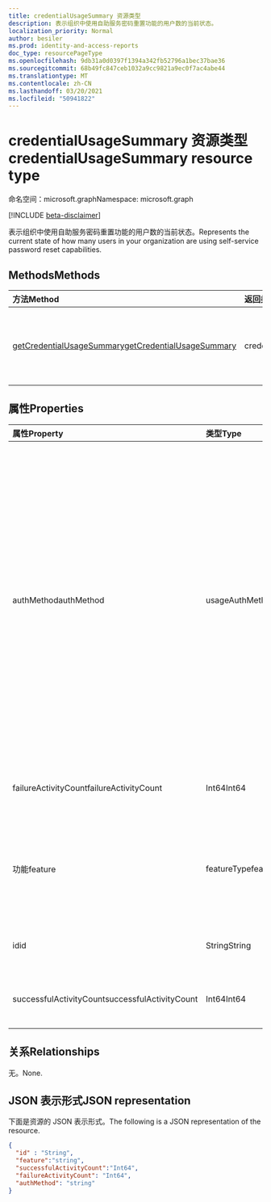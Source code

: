 ```yaml
---
title: credentialUsageSummary 资源类型
description: 表示组织中使用自助服务密码重置功能的用户数的当前状态。
localization_priority: Normal
author: besiler
ms.prod: identity-and-access-reports
doc_type: resourcePageType
ms.openlocfilehash: 9db31a0d0397f1394a342fb52796a1bec37bae36
ms.sourcegitcommit: 68b49fc847ceb1032a9cc9821a9ec0f7ac4abe44
ms.translationtype: MT
ms.contentlocale: zh-CN
ms.lasthandoff: 03/20/2021
ms.locfileid: "50941822"
---
```

# <a name="credentialusagesummary-resource-type"></a><span data-ttu-id="dd796-103">credentialUsageSummary 资源类型</span><span class="sxs-lookup"><span data-stu-id="dd796-103">credentialUsageSummary resource type</span></span>

<span data-ttu-id="dd796-104">命名空间：microsoft.graph</span><span class="sxs-lookup"><span data-stu-id="dd796-104">Namespace: microsoft.graph</span></span>

[!INCLUDE [beta-disclaimer](../../includes/beta-disclaimer.md)]

<span data-ttu-id="dd796-105">表示组织中使用自助服务密码重置功能的用户数的当前状态。</span><span class="sxs-lookup"><span data-stu-id="dd796-105">Represents the current state of how many users in your organization are using self-service password reset capabilities.</span></span>

## <a name="methods"></a><span data-ttu-id="dd796-106">Methods</span><span class="sxs-lookup"><span data-stu-id="dd796-106">Methods</span></span>

| <span data-ttu-id="dd796-107">方法</span><span class="sxs-lookup"><span data-stu-id="dd796-107">Method</span></span>       | <span data-ttu-id="dd796-108">返回类型</span><span class="sxs-lookup"><span data-stu-id="dd796-108">Return Type</span></span> | <span data-ttu-id="dd796-109">说明</span><span class="sxs-lookup"><span data-stu-id="dd796-109">Description</span></span> |
|:-------------|:------------|:------------|
| [<span data-ttu-id="dd796-110">getCredentialUsageSummary</span><span class="sxs-lookup"><span data-stu-id="dd796-110">getCredentialUsageSummary</span></span>](../api/reportroot-getcredentialusagesummary.md) | <span data-ttu-id="dd796-111">credentialUsageSummary</span><span class="sxs-lookup"><span data-stu-id="dd796-111">credentialUsageSummary</span></span> | <span data-ttu-id="dd796-112">读取 credentialUsageSummary 对象的属性和关系。</span><span class="sxs-lookup"><span data-stu-id="dd796-112">Read properties and relationships of a credentialUsageSummary object.</span></span> |

## <a name="properties"></a><span data-ttu-id="dd796-113">属性</span><span class="sxs-lookup"><span data-stu-id="dd796-113">Properties</span></span>

| <span data-ttu-id="dd796-114">属性</span><span class="sxs-lookup"><span data-stu-id="dd796-114">Property</span></span>     | <span data-ttu-id="dd796-115">类型</span><span class="sxs-lookup"><span data-stu-id="dd796-115">Type</span></span>        | <span data-ttu-id="dd796-116">说明</span><span class="sxs-lookup"><span data-stu-id="dd796-116">Description</span></span> |
|:-------------|:------------|:------------|
| <span data-ttu-id="dd796-117">authMethod</span><span class="sxs-lookup"><span data-stu-id="dd796-117">authMethod</span></span> | <span data-ttu-id="dd796-118">usageAuthMethod</span><span class="sxs-lookup"><span data-stu-id="dd796-118">usageAuthMethod</span></span> | <span data-ttu-id="dd796-119">表示用户使用的身份验证方法。</span><span class="sxs-lookup"><span data-stu-id="dd796-119">Represents the authentication method that the user used.</span></span> <span data-ttu-id="dd796-120">可能的值是：、 (仅用于自助服务密码重置 `email` `mobileSMS` `mobileCall` `officePhone` `securityQuestion`) 、 (仅在注册 `appNotification` `appCode` `alternateMobileCall` `fido` `appPassword` `unknownFutureValue`) 、。</span><span class="sxs-lookup"><span data-stu-id="dd796-120">Possible values are:`email`, `mobileSMS`, `mobileCall`, `officePhone`, `securityQuestion` (only used for self-service password reset), `appNotification`, `appCode`, `alternateMobileCall` (supported only in registration), `fido`, `appPassword`, `unknownFutureValue`.</span></span> |
| <span data-ttu-id="dd796-121">failureActivityCount</span><span class="sxs-lookup"><span data-stu-id="dd796-121">failureActivityCount</span></span> | <span data-ttu-id="dd796-122">Int64</span><span class="sxs-lookup"><span data-stu-id="dd796-122">Int64</span></span> | <span data-ttu-id="dd796-123">提供失败的重置或注册数据计数。</span><span class="sxs-lookup"><span data-stu-id="dd796-123">Provides the count of failed resets or registration data.</span></span> |
| <span data-ttu-id="dd796-124">功能</span><span class="sxs-lookup"><span data-stu-id="dd796-124">feature</span></span> | <span data-ttu-id="dd796-125">featureType</span><span class="sxs-lookup"><span data-stu-id="dd796-125">featureType</span></span> | <span data-ttu-id="dd796-126">定义要报告的功能。</span><span class="sxs-lookup"><span data-stu-id="dd796-126">Defines the feature to report.</span></span> <span data-ttu-id="dd796-127">可取值为：`registration`、`reset`、`unknownFutureValue`。</span><span class="sxs-lookup"><span data-stu-id="dd796-127">Possible values are: `registration`, `reset`, `unknownFutureValue`.</span></span> |
| <span data-ttu-id="dd796-128">id</span><span class="sxs-lookup"><span data-stu-id="dd796-128">id</span></span> | <span data-ttu-id="dd796-129">String</span><span class="sxs-lookup"><span data-stu-id="dd796-129">String</span></span> | <span data-ttu-id="dd796-130">活动的唯一标识符。</span><span class="sxs-lookup"><span data-stu-id="dd796-130">The unique identifier for the activity.</span></span> <span data-ttu-id="dd796-131">只读。</span><span class="sxs-lookup"><span data-stu-id="dd796-131">Read-only.</span></span> |
| <span data-ttu-id="dd796-132">successfulActivityCount</span><span class="sxs-lookup"><span data-stu-id="dd796-132">successfulActivityCount</span></span> | <span data-ttu-id="dd796-133">Int64</span><span class="sxs-lookup"><span data-stu-id="dd796-133">Int64</span></span> | <span data-ttu-id="dd796-134">提供成功注册或重置的计数。</span><span class="sxs-lookup"><span data-stu-id="dd796-134">Provides the count of successful registrations or resets.</span></span> |

## <a name="relationships"></a><span data-ttu-id="dd796-135">关系</span><span class="sxs-lookup"><span data-stu-id="dd796-135">Relationships</span></span>

<span data-ttu-id="dd796-136">无。</span><span class="sxs-lookup"><span data-stu-id="dd796-136">None.</span></span>

## <a name="json-representation"></a><span data-ttu-id="dd796-137">JSON 表示形式</span><span class="sxs-lookup"><span data-stu-id="dd796-137">JSON representation</span></span>

<span data-ttu-id="dd796-138">下面是资源的 JSON 表示形式。</span><span class="sxs-lookup"><span data-stu-id="dd796-138">The following is a JSON representation of the resource.</span></span>

<!-- {
  "blockType": "resource",
  "optionalProperties": [

  ],
  "@odata.type": "microsoft.graph.credentialUsageSummary",
  "keyProperty": "id"
}-->

```json
{
  "id" : "String",
  "feature":"string",
  "successfulActivityCount":"Int64",
  "failureActivityCount": "Int64",
  "authMethod": "string"
}
```

<!-- uuid: 16cd6b66-4b1a-43a1-adaf-3a886856ed98
2019-02-04 14:57:30 UTC -->
<!-- {
  "type": "#page.annotation",
  "description": "credentialUsageSummary resource",
  "keywords": "",
  "section": "documentation",
  "tocPath": ""
}-->

